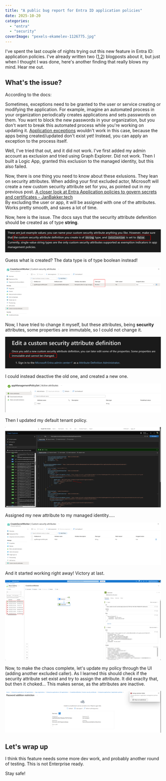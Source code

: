 ```yaml
---
title: "A public bug report for Entra ID application policies"
date: 2025-10-20
categories: 
  - "entra"
  - "security"
coverImage: "pexels-ekamelev-1126775.jpg"
---
```


I've spent the last couple of nights trying out this new feature in Entra ID: application policies. I've already written two ([1](https://janbakker.tech/no-your-nhis-cant-use-passwords-either/),[2](https://janbakker.tech/a-closer-look-at-entra-application-policies-to-govern-secrets-and-certificates/)) blogposts about it, but just when I thought I was done, here's another finding that really blows my mind. Hear me out.

## What's the issue?

According to the docs:  
  
Sometimes, exceptions need to be granted to the user or service creating or modifying the application. For example, imagine an automated process in your organization periodically creates applications and sets passwords on them. You want to block the new passwords in your organization, but you don't want to break this automated process while you're working on updating it. [Application exceptions](https://learn.microsoft.com/en-us/entra/identity/enterprise-apps/configure-app-management-policies?tabs=graph#grant-an-exception-to-an-application) wouldn't work in this case, because the apps being created/updated don't exist yet! Instead, you can apply an exception to the process itself.

Well, I've tried that out, and it did not work. I've first added my admin account as exclusion and tried using Graph Explorer. Did not work. Then I built a Logic App, granted this exclusion to the managed identity, but this also failed.

Now, there is one thing you need to know about these exlusions. They lean on security attributes. When adding your first excluded actor, Microsoft will create a new custom security attribute set for you, as pointed out in my previous post. [A closer look at Entra Application policies to govern secrets and certificates - JanBakker.tech](https://janbakker.tech/a-closer-look-at-entra-application-policies-to-govern-secrets-and-certificates/)  
By excluding the user or app, it will be assigned with one of the attributes. Works pretty smooth, and saves a lot of time.

Now, here is the issue. The docs says that the security attribute defenition should be created as of type **string**.

![](/images/image-53.png)

Guess what is created? The data type is of type boolean instead!

![](/images/image-54-scaled.png)

Now, I have tried to change it myself, but these attributes, being **security** attributes, some properties are immutable, so I could not change it.

![](/images/image-61.png)

I could instead deactive the old one, and created a new one.

![](/images/image-57-scaled.png)

  
Then I updated my default tenant policy.

![](/images/image-58-scaled.png)

Assigned my new attribute to my managed identity.....

![](/images/image-59-scaled.png)

And it started working right away! Victory at last.

![](/images/image-56-scaled.png)

Now, to make the chaos complete, let's update my policy through the UI (adding another excluded caller). As I learned this should check if the security attribute set exist and try to assign the attribute. It did exaclty that, but then it choked... This makes sense, as the attributes are inactive.

![](/images/image-60-scaled.png)

## Let's wrap up

I think this feature needs some more dev work, and probably another round of testing. This is not Enterprise ready.

Stay safe!
